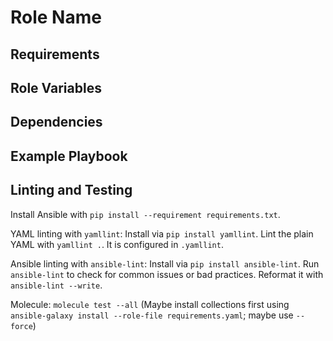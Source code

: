 Role Name
=========

<!-- A brief description of the role goes here. -->

Requirements
------------

<!-- Any pre-requisites that may not be covered by Ansible itself or the role should be mentioned here. For instance, if the role uses the EC2 module, it may be a good idea to mention in this section that the boto package is required. -->

Role Variables
--------------

<!-- A description of the settable variables for this role should go here, including any variables that are in defaults/main.yml, vars/main.yml, and any variables that can/should be set via parameters to the role. Any variables that are read from other roles and/or the global scope (ie. hostvars, group vars, etc.) should be mentioned here as well. -->

Dependencies
------------

<!-- A list of other roles hosted on Galaxy should go here, plus any details in regards to parameters that may need to be set for other roles, or variables that are used from other roles. -->

Example Playbook
----------------

<!-- Including an example of how to use your role (for instance, with variables passed in as parameters) is always nice for users too:

    - hosts: servers
      roles:
         - { role: username.rolename, x: 42 } -->

<!-- License
-------

MIT -->

<!-- Author Information
------------------

An optional section for the role authors to include contact information, or a website (HTML is not allowed). -->

Linting and Testing
-------------------

Install Ansible with `pip install --requirement requirements.txt`.

YAML linting with `yamllint`:
Install via `pip install yamllint`.
Lint the plain YAML with `yamllint .`.
It is configured in `.yamllint`.

Ansible linting with `ansible-lint`:
Install via `pip install ansible-lint`.
Run `ansible-lint` to check for common issues or bad practices.
Reformat it with `ansible-lint --write`.

Molecule:
`molecule test --all`
(Maybe install collections first using `ansible-galaxy install --role-file requirements.yaml`; maybe use `--force`)
